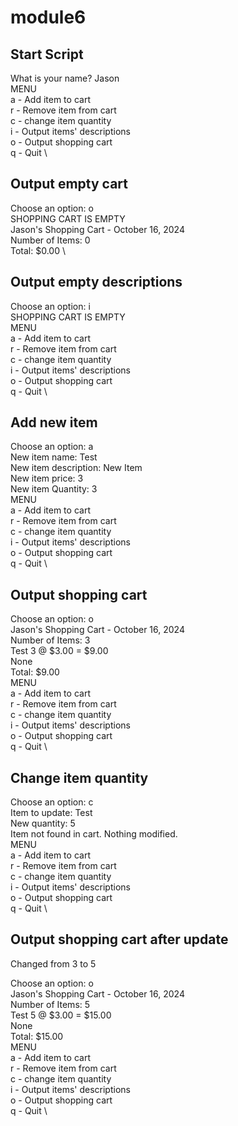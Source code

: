 # module6

## Start Script

What is your name? Jason \
MENU \
a - Add item to cart \
r - Remove item from cart \
c - change item quantity \
i - Output items' descriptions \
o - Output shopping cart \
q - Quit \

## Output empty cart

Choose an option: o \
SHOPPING CART IS EMPTY \
Jason's Shopping Cart - October 16, 2024 \
Number of Items: 0 \
Total: $0.00 \

## Output empty descriptions

Choose an option: i \
SHOPPING CART IS EMPTY \
MENU \
a - Add item to cart \
r - Remove item from cart \
c - change item quantity \
i - Output items' descriptions \
o - Output shopping cart \
q - Quit \


## Add new item

Choose an option: a \
New item name: Test \
New item description: New Item \
New item price: 3 \
New item Quantity: 3 \
MENU \
a - Add item to cart \
r - Remove item from cart \
c - change item quantity \
i - Output items' descriptions \
o - Output shopping cart \
q - Quit \


## Output shopping cart

Choose an option: o \
Jason's Shopping Cart - October 16, 2024 \
Number of Items: 3 \
Test 3 @ $3.00 = $9.00 \
None \
Total: $9.00 \
MENU \
a - Add item to cart \
r - Remove item from cart \
c - change item quantity \
i - Output items' descriptions \
o - Output shopping cart \
q - Quit \


## Change item quantity

Choose an option: c \
Item to update: Test \
New quantity: 5 \
Item not found in cart. Nothing modified. \
MENU \
a - Add item to cart \
r - Remove item from cart \
c - change item quantity \
i - Output items' descriptions \
o - Output shopping cart \
q - Quit \


## Output shopping cart after update

Changed from 3 to 5

Choose an option: o \
Jason's Shopping Cart - October 16, 2024 \
Number of Items: 5 \
Test 5 @ $3.00 = $15.00 \
None \
Total: $15.00 \
MENU \
a - Add item to cart \
r - Remove item from cart \
c - change item quantity \
i - Output items' descriptions \
o - Output shopping cart \
q - Quit \